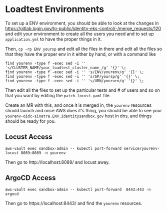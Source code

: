 # Loadtest Environments

To set up a ENV environment, you should be able to look at the changes in
https://gitlab.login.gov/lg-public/identity-eks-control/-/merge_requests/120 and
edit your environment to create all the users you need and to set up `application.yml`
to have the proper things in it.

Then, `cp -rp ENV yoursp` and edit all the files in there and edit all the files
so that they have the proper env in it either by hand, or with a command like
```
find yourenv -type f -exec sed -i '' 's/CLUSTER_NAME/your_loadtest_cluster_name_/g' '{}' \;
find yourenv -type f -exec sed -i '' 's/ENV/yourenv/g' '{}' \;
find yourenv -type f -exec sed -i '' 's/SP/yoursp/g' '{}' \;
find yourenv -type f -exec sed -i '' 's/URN/yoururn/g' '{}' \;
```

Then edit all the files to set up the particular tests and # of users and so on that
you want by editing the `patch-locust.yaml` file.

Create an MR with this, and once it is merged in, the `yourenv` resources should
launch and once AWS does it's thing, you should be able to see your
`yourenv-oidc-sinatra.ENV.identitysandbox.gov` host in dns, and things should
be ready for you.

## Locust Access

```
aws-vault exec sandbox-admin -- kubectl port-forward service/yourenv-locust 8089:8089 -n yourenv
```

Then go to http://localhost:8089/ and locust away.

## ArgoCD Access

```
aws-vault exec sandbox-admin -- kubectl port-forward  8443:443 -n argocd
```

Then go to https://localhost:8443/ and find the `yourenv` resources.

